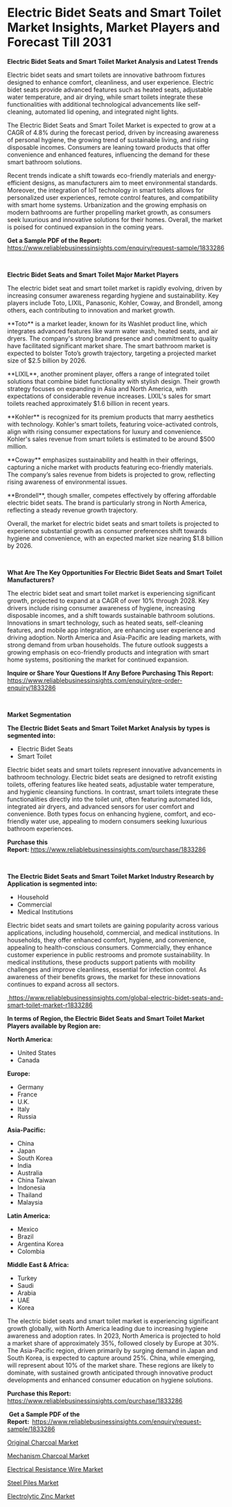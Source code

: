 <p><h1>Electric Bidet Seats and Smart Toilet Market Insights, Market Players and Forecast Till 2031</h1></p><p><strong>Electric Bidet Seats and Smart Toilet Market Analysis and Latest Trends</strong></p>
<p><p>Electric bidet seats and smart toilets are innovative bathroom fixtures designed to enhance comfort, cleanliness, and user experience. Electric bidet seats provide advanced features such as heated seats, adjustable water temperature, and air drying, while smart toilets integrate these functionalities with additional technological advancements like self-cleaning, automated lid opening, and integrated night lights. </p><p>The Electric Bidet Seats and Smart Toilet Market is expected to grow at a CAGR of 4.8% during the forecast period, driven by increasing awareness of personal hygiene, the growing trend of sustainable living, and rising disposable incomes. Consumers are leaning toward products that offer convenience and enhanced features, influencing the demand for these smart bathroom solutions. </p><p>Recent trends indicate a shift towards eco-friendly materials and energy-efficient designs, as manufacturers aim to meet environmental standards. Moreover, the integration of IoT technology in smart toilets allows for personalized user experiences, remote control features, and compatibility with smart home systems. Urbanization and the growing emphasis on modern bathrooms are further propelling market growth, as consumers seek luxurious and innovative solutions for their homes. Overall, the market is poised for continued expansion in the coming years.</p></p>
<p><strong>Get a Sample PDF of the Report:&nbsp;</strong> <a href="https://www.reliablebusinessinsights.com/enquiry/request-sample/1833286?utm_campaign=1726&utm_medium=2&utm_source=Github&utm_content=ia&utm_term=17102024&utm_id=electric-bidet-seats-and-smart-toilet">https://www.reliablebusinessinsights.com/enquiry/request-sample/1833286</a></p>
<p>&nbsp;</p>
<p><strong>Electric Bidet Seats and Smart Toilet Major Market Players</strong></p>
<p><p>The electric bidet seat and smart toilet market is rapidly evolving, driven by increasing consumer awareness regarding hygiene and sustainability. Key players include Toto, LIXIL, Panasonic, Kohler, Coway, and Brondell, among others, each contributing to innovation and market growth.</p><p>**Toto** is a market leader, known for its Washlet product line, which integrates advanced features like warm water wash, heated seats, and air dryers. The company's strong brand presence and commitment to quality have facilitated significant market share. The smart bathroom market is expected to bolster Toto’s growth trajectory, targeting a projected market size of $2.5 billion by 2026.</p><p>**LIXIL**, another prominent player, offers a range of integrated toilet solutions that combine bidet functionality with stylish design. Their growth strategy focuses on expanding in Asia and North America, with expectations of considerable revenue increases. LIXIL's sales for smart toilets reached approximately $1.6 billion in recent years.</p><p>**Kohler** is recognized for its premium products that marry aesthetics with technology. Kohler's smart toilets, featuring voice-activated controls, align with rising consumer expectations for luxury and convenience. Kohler's sales revenue from smart toilets is estimated to be around $500 million.</p><p>**Coway** emphasizes sustainability and health in their offerings, capturing a niche market with products featuring eco-friendly materials. The company’s sales revenue from bidets is projected to grow, reflecting rising awareness of environmental issues.</p><p>**Brondell**, though smaller, competes effectively by offering affordable electric bidet seats. The brand is particularly strong in North America, reflecting a steady revenue growth trajectory. </p><p>Overall, the market for electric bidet seats and smart toilets is projected to experience substantial growth as consumer preferences shift towards hygiene and convenience, with an expected market size nearing $1.8 billion by 2026.</p></p>
<p>&nbsp;</p>
<p><strong>What Are The Key Opportunities For Electric Bidet Seats and Smart Toilet Manufacturers?</strong></p>
<p><p>The electric bidet seat and smart toilet market is experiencing significant growth, projected to expand at a CAGR of over 10% through 2028. Key drivers include rising consumer awareness of hygiene, increasing disposable incomes, and a shift towards sustainable bathroom solutions. Innovations in smart technology, such as heated seats, self-cleaning features, and mobile app integration, are enhancing user experience and driving adoption. North America and Asia-Pacific are leading markets, with strong demand from urban households. The future outlook suggests a growing emphasis on eco-friendly products and integration with smart home systems, positioning the market for continued expansion.</p></p>
<p><strong>Inquire or Share Your Questions If Any Before Purchasing This Report:</strong> <a href="https://www.reliablebusinessinsights.com/enquiry/pre-order-enquiry/1833286?utm_campaign=1726&utm_medium=2&utm_source=Github&utm_content=ia&utm_term=17102024&utm_id=electric-bidet-seats-and-smart-toilet">https://www.reliablebusinessinsights.com/enquiry/pre-order-enquiry/1833286</a></p>
<p>&nbsp;</p>
<p><strong>Market Segmentation</strong></p>
<p><strong>The Electric Bidet Seats and Smart Toilet Market Analysis by types is segmented into:</strong></p>
<p><ul><li>Electric Bidet Seats</li><li>Smart Toilet</li></ul></p>
<p><p>Electric bidet seats and smart toilets represent innovative advancements in bathroom technology. Electric bidet seats are designed to retrofit existing toilets, offering features like heated seats, adjustable water temperature, and hygienic cleansing functions. In contrast, smart toilets integrate these functionalities directly into the toilet unit, often featuring automated lids, integrated air dryers, and advanced sensors for user comfort and convenience. Both types focus on enhancing hygiene, comfort, and eco-friendly water use, appealing to modern consumers seeking luxurious bathroom experiences.</p></p>
<p><strong>Purchase this Report:&nbsp;</strong><a href="https://www.reliablebusinessinsights.com/purchase/1833286?utm_campaign=1726&utm_medium=2&utm_source=Github&utm_content=ia&utm_term=17102024&utm_id=electric-bidet-seats-and-smart-toilet">https://www.reliablebusinessinsights.com/purchase/1833286</a></p>
<p>&nbsp;</p>
<p><strong>The Electric Bidet Seats and Smart Toilet Market Industry Research by Application is segmented into:</strong></p>
<p><ul><li>Household</li><li>Commercial</li><li>Medical Institutions</li></ul></p>
<p><p>Electric bidet seats and smart toilets are gaining popularity across various applications, including household, commercial, and medical institutions. In households, they offer enhanced comfort, hygiene, and convenience, appealing to health-conscious consumers. Commercially, they enhance customer experience in public restrooms and promote sustainability. In medical institutions, these products support patients with mobility challenges and improve cleanliness, essential for infection control. As awareness of their benefits grows, the market for these innovations continues to expand across all sectors.</p></p>
<p><a href="https://www.reliablebusinessinsights.com/global-electric-bidet-seats-and-smart-toilet-market-r1833286?utm_campaign=1726&utm_medium=2&utm_source=Github&utm_content=ia&utm_term=17102024&utm_id=electric-bidet-seats-and-smart-toilet">&nbsp;https://www.reliablebusinessinsights.com/global-electric-bidet-seats-and-smart-toilet-market-r1833286</a></p>
<p><strong>In terms of Region, the Electric Bidet Seats and Smart Toilet Market Players available by Region are:</strong></p>
<p>
    <p> <strong> North America: </strong>
        <ul>
            <li>United States</li>
            <li>Canada</li>
        </ul>
        </p> 
    <p> <strong> Europe: </strong>
        <ul>
            <li>Germany</li>
            <li>France</li>
            <li>U.K.</li>
            <li>Italy</li>
            <li>Russia</li>
        </ul>
        </p> 
    <p> <strong> Asia-Pacific: </strong>
        <ul>
            <li>China</li>
            <li>Japan</li>
            <li>South Korea</li>
            <li>India</li>
            <li>Australia</li>
            <li>China Taiwan</li>
            <li>Indonesia</li>
            <li>Thailand</li>
            <li>Malaysia</li>
        </ul>
        </p> 
    <p> <strong> Latin America: </strong>
        <ul>
            <li>Mexico</li>
            <li>Brazil</li>
            <li>Argentina Korea</li>
            <li>Colombia</li>
        </ul>
        </p> 
    <p> <strong> Middle East & Africa: </strong>
        <ul>
            <li>Turkey</li>
            <li>Saudi</li>
            <li>Arabia</li>
            <li>UAE</li>
            <li>Korea</li>
        </ul>
    </p>
    </p>
<p><p>The electric bidet seats and smart toilet market is experiencing significant growth globally, with North America leading due to increasing hygiene awareness and adoption rates. In 2023, North America is projected to hold a market share of approximately 35%, followed closely by Europe at 30%. The Asia-Pacific region, driven primarily by surging demand in Japan and South Korea, is expected to capture around 25%. China, while emerging, will represent about 10% of the market share. These regions are likely to dominate, with sustained growth anticipated through innovative product developments and enhanced consumer education on hygiene solutions.</p></p>
<p><strong>Purchase this Report: </strong><a href="https://www.reliablebusinessinsights.com/purchase/1833286?utm_campaign=1726&utm_medium=2&utm_source=Github&utm_content=ia&utm_term=17102024&utm_id=electric-bidet-seats-and-smart-toilet">https://www.reliablebusinessinsights.com/purchase/1833286</a></p>
<p>&nbsp;<strong>Get a Sample PDF of the Report:&nbsp;&nbsp;</strong><a href="https://www.reliablebusinessinsights.com/enquiry/request-sample/1833286?utm_campaign=1726&utm_medium=2&utm_source=Github&utm_content=ia&utm_term=17102024&utm_id=electric-bidet-seats-and-smart-toilet">https://www.reliablebusinessinsights.com/enquiry/request-sample/1833286</a></p>
<p><strong></strong></p>
<p><p><a href="https://www.linkedin.com/pulse/original-charcoal-market-size-type-high-carbon-contentlow-lsuse?utm_campaign=1726&utm_medium=2&utm_source=Github&utm_content=ia&utm_term=17102024&utm_id=electric-bidet-seats-and-smart-toilet">Original Charcoal Market</a></p><p><a href="https://www.linkedin.com/pulse/mechanism-charcoal-spectrum-usage-patterns-sector-evolution-cvete?utm_campaign=1726&utm_medium=2&utm_source=Github&utm_content=ia&utm_term=17102024&utm_id=electric-bidet-seats-and-smart-toilet">Mechanism Charcoal Market</a></p><p><a href="https://www.linkedin.com/pulse/regional-adaptations-global-electrical-resistance-wire-market-c1ice?utm_campaign=1726&utm_medium=2&utm_source=Github&utm_content=ia&utm_term=17102024&utm_id=electric-bidet-seats-and-smart-toilet">Electrical Resistance Wire Market</a></p><p><a href="https://www.linkedin.com/pulse/market-forecasting-change-global-steel-piles-dynamics-future-fba6e?utm_campaign=1726&utm_medium=2&utm_source=Github&utm_content=ia&utm_term=17102024&utm_id=electric-bidet-seats-and-smart-toilet">Steel Piles Market</a></p><p><a href="https://www.linkedin.com/pulse/charting-future-comprehensive-analysis-global-electrolytic-nntfe?utm_campaign=1726&utm_medium=2&utm_source=Github&utm_content=ia&utm_term=17102024&utm_id=electric-bidet-seats-and-smart-toilet">Electrolytic Zinc Market</a></p></p>
